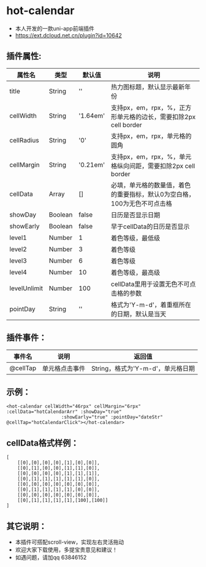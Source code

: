 # hot-calendar
- 本人开发的一款uni-app前端插件
- https://ext.dcloud.net.cn/plugin?id=10642

## 插件属性:
|  属性名  |  类型  |  默认值  |  说明  |
|  ----  | ----  |  ----  | ----  |
|  title  |  String  |  ''  |  热力图标题，默认显示最新年份  |
|  cellWidth  |  String  |  '1.64em'  |  支持px，em，rpx，%，正方形单元格的边长，需要扣除2px cell border  |
|  cellRadius  |  String  |  '0'  |  支持px，em，rpx，单元格的圆角  |
|  cellMargin  |  String  |  '0.21em'  |  支持px，em，rpx，%，单元格纵向间距，需要扣除2px cell border  |
|  cellData  |  Array  |  []  |  必填，单元格的数量值，着色的重要指标，默认0为空白格，100为无色不可点击格  |
|  showDay  |  Boolean  |  false  |  日历是否显示日期  |
|  showEarly  |  Boolean  |  false  |  早于cellData的日历是否显示  |
|  level1  |  Number  |  1  |  着色等级，最低级  |
|  level2  |  Number  |  3  |  着色等级  |
|  level3  |  Number  |  6  |  着色等级  |
|  level4  |  Number  |  10  |  着色等级，最高级  |
|  levelUnlimit  |  Number  |  100  |  cellData里用于设置无色不可点击格的参数  |
|  pointDay  |  String  |  ''  |  格式为'Y-m-d'，着重框所在的日期，默认是当天  |

## 插件事件：
|  事件名  |  说明  |  返回值  |
|  ----  | ----  |  ----  |
|  @cellTap  |  单元格点击事件  |  String，格式为'Y-m-d'，单元格日期  |

## 示例：
```
<hot-calendar cellWidth="46rpx" cellMargin="6rpx" :cellData="hotCalendarArr" :showDay="true"
					:showEarly="true" :pointDay="dateStr" @cellTap="hotCalendarClick"></hot-calendar>
```

## cellData格式样例：
```
[
	[[0],[0],[0],[0],[1],[0],[0]],
	[[0],[1],[0],[0],[1],[1],[0]],
	[[0],[0],[0],[0],[1],[1],[1]],
	[[0],[1],[1],[1],[1],[1],[0]],
	[[0],[0],[0],[0],[0],[0],[0]],
	[[0],[1],[1],[1],[1],[0],[0]],
	[[0],[0],[0],[0],[0],[0],[0]],
	[[0],[1],[1],[1],[1],[100],[100]]
]
```
          
## 其它说明：
- 本插件可搭配scroll-view，实现左右灵活拖动
- 欢迎大家下载使用，多提宝贵意见和建议！
- 如遇问题，请加qq 63846152
